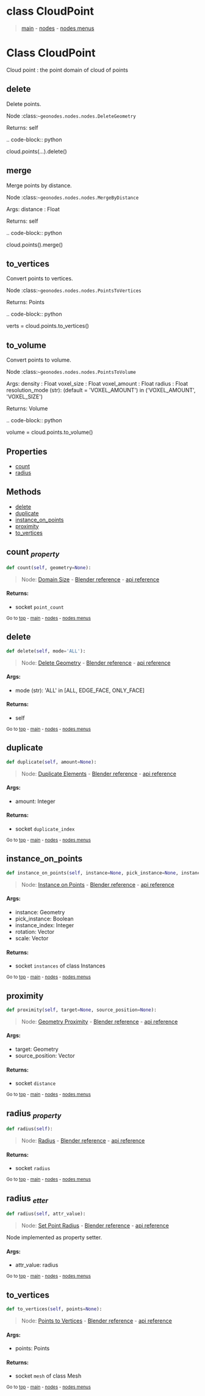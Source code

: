 # class CloudPoint

> [main](../index.md) - [nodes](nodes.md) - [nodes menus](nodes_menus.md)


# Class CloudPoint

Cloud point : the point domain of cloud of points


## delete

Delete points.

Node :class:`~geonodes.nodes.nodes.DeleteGeometry`        

Returns:
  self
  
.. code-block:: python

  cloud.points(...).delete()
  
  

## merge

Merge points by distance.

Node :class:`~geonodes.nodes.nodes.MergeByDistance`

Args:
  distance : Float
  
Returns:
  self
  
.. code-block:: python

  cloud.points().merge()
  
  
  

## to_vertices

Convert points to vertices.

Node :class:`~geonodes.nodes.nodes.PointsToVertices`

Returns:
  Points
  
.. code-block:: python

  verts = cloud.points.to_vertices()
  
  

## to_volume

Convert points to volume.

Node :class:`~geonodes.nodes.nodes.PointsToVolume`

Args:
  density : Float
  voxel_size : Float
  voxel_amount : Float
  radius : Float
  resolution_mode (str): (default = 'VOXEL_AMOUNT') in ('VOXEL_AMOUNT', 'VOXEL_SIZE')
  
Returns:
  Volume
  
.. code-block:: python

  volume = cloud.points.to_volume()
  
  ## Properties

- [count](#count-property)
- [radius](#radius-property)



## Methods

- [delete](#delete)
- [duplicate](#duplicate)
- [instance_on_points](#instance_on_points)
- [proximity](#proximity)
- [to_vertices](#to_vertices)

## count <sub>*property*</sub>

```python
def count(self, geometry=None):

```
> Node: [Domain Size](GeometryNodeAttributeDomainSize.md) - [Blender reference](https://docs.blender.org/manual/en/latest/modeling/geometry_nodes/attribute/domain_size.html) - [api reference](https://docs.blender.org/api/current/bpy.types.GeometryNodeAttributeDomainSize.html)

#### Returns:
- socket `point_count`

<sub>Go to [top](#class-CloudPoint) - [main](../index.md) - [nodes](nodes.md) - [nodes menus](nodes_menus.md)</sub>

## delete

```python
def delete(self, mode='ALL'):

```
> Node: [Delete Geometry](GeometryNodeDeleteGeometry.md) - [Blender reference](https://docs.blender.org/manual/en/latest/modeling/geometry_nodes/geometry/delete_geometry.html) - [api reference](https://docs.blender.org/api/current/bpy.types.GeometryNodeDeleteGeometry.html)

#### Args:
- mode (str): 'ALL' in [ALL, EDGE_FACE, ONLY_FACE]

#### Returns:
- self

<sub>Go to [top](#class-CloudPoint) - [main](../index.md) - [nodes](nodes.md) - [nodes menus](nodes_menus.md)</sub>

## duplicate

```python
def duplicate(self, amount=None):

```
> Node: [Duplicate Elements](GeometryNodeDuplicateElements.md) - [Blender reference](https://docs.blender.org/manual/en/latest/modeling/geometry_nodes/geometry/duplicate_elements.html) - [api reference](https://docs.blender.org/api/current/bpy.types.GeometryNodeDuplicateElements.html)

#### Args:
- amount: Integer

#### Returns:
- socket `duplicate_index`

<sub>Go to [top](#class-CloudPoint) - [main](../index.md) - [nodes](nodes.md) - [nodes menus](nodes_menus.md)</sub>

## instance_on_points

```python
def instance_on_points(self, instance=None, pick_instance=None, instance_index=None, rotation=None, scale=None):

```
> Node: [Instance on Points](GeometryNodeInstanceOnPoints.md) - [Blender reference](https://docs.blender.org/manual/en/latest/modeling/geometry_nodes/instances/instance_on_points.html) - [api reference](https://docs.blender.org/api/current/bpy.types.GeometryNodeInstanceOnPoints.html)

#### Args:
- instance: Geometry
- pick_instance: Boolean
- instance_index: Integer
- rotation: Vector
- scale: Vector

#### Returns:
- socket `instances` of class Instances

<sub>Go to [top](#class-CloudPoint) - [main](../index.md) - [nodes](nodes.md) - [nodes menus](nodes_menus.md)</sub>

## proximity

```python
def proximity(self, target=None, source_position=None):

```
> Node: [Geometry Proximity](GeometryNodeProximity.md) - [Blender reference](https://docs.blender.org/manual/en/latest/modeling/geometry_nodes/geometry/geometry_proximity.html) - [api reference](https://docs.blender.org/api/current/bpy.types.GeometryNodeProximity.html)

#### Args:
- target: Geometry
- source_position: Vector

#### Returns:
- socket `distance`

<sub>Go to [top](#class-CloudPoint) - [main](../index.md) - [nodes](nodes.md) - [nodes menus](nodes_menus.md)</sub>

## radius <sub>*property*</sub>

```python
def radius(self):

```
> Node: [Radius](GeometryNodeInputRadius.md) - [Blender reference](https://docs.blender.org/manual/en/latest/modeling/geometry_nodes/input/radius.html) - [api reference](https://docs.blender.org/api/current/bpy.types.GeometryNodeInputRadius.html)

#### Returns:
- socket `radius`

<sub>Go to [top](#class-CloudPoint) - [main](../index.md) - [nodes](nodes.md) - [nodes menus](nodes_menus.md)</sub>

## radius <sub>*etter*</sub>

```python
def radius(self, attr_value):

```
> Node: [Set Point Radius](GeometryNodeSetPointRadius.md) - [Blender reference](https://docs.blender.org/manual/en/latest/modeling/geometry_nodes/point/set_point_radius.html) - [api reference](https://docs.blender.org/api/current/bpy.types.GeometryNodeSetPointRadius.html)

Node implemented as property setter.

#### Args:
- attr_value: radius


<sub>Go to [top](#class-CloudPoint) - [main](../index.md) - [nodes](nodes.md) - [nodes menus](nodes_menus.md)</sub>

## to_vertices

```python
def to_vertices(self, points=None):

```
> Node: [Points to Vertices](GeometryNodePointsToVertices.md) - [Blender reference](https://docs.blender.org/manual/en/latest/modeling/geometry_nodes/point/points_to_vertices.html) - [api reference](https://docs.blender.org/api/current/bpy.types.GeometryNodePointsToVertices.html)

#### Args:
- points: Points

#### Returns:
- socket `mesh` of class Mesh

<sub>Go to [top](#class-CloudPoint) - [main](../index.md) - [nodes](nodes.md) - [nodes menus](nodes_menus.md)</sub>

